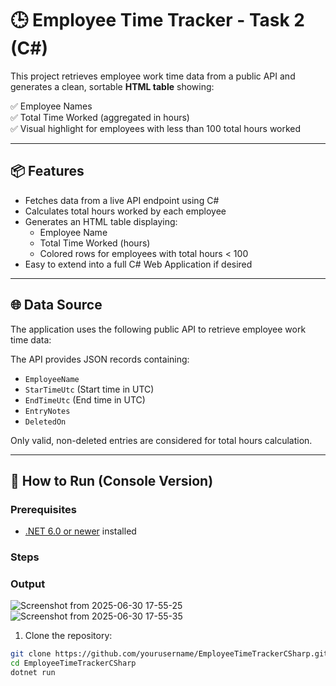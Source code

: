 # 🕒 Employee Time Tracker - Task 2 (C#)

This project retrieves employee work time data from a public API and generates a clean, sortable **HTML table** showing:

✅ Employee Names  
✅ Total Time Worked (aggregated in hours)  
✅ Visual highlight for employees with less than 100 total hours worked  

---

## 📦 Features

- Fetches data from a live API endpoint using C#  
- Calculates total hours worked by each employee  
- Generates an HTML table displaying:
  - Employee Name  
  - Total Time Worked (hours)  
  - Colored rows for employees with total hours < 100  
- Easy to extend into a full C# Web Application if desired  

---

## 🌐 Data Source

The application uses the following public API to retrieve employee work time data:


The API provides JSON records containing:

- `EmployeeName`  
- `StarTimeUtc` (Start time in UTC)  
- `EndTimeUtc` (End time in UTC)  
- `EntryNotes`  
- `DeletedOn`  

Only valid, non-deleted entries are considered for total hours calculation.

---

## 🚀 How to Run (Console Version)

### Prerequisites

- [.NET 6.0 or newer](https://dotnet.microsoft.com/download) installed  

### Steps
### Output
![Screenshot from 2025-06-30 17-55-25](https://github.com/user-attachments/assets/1df73ecb-72bf-42e4-9fde-ff48b94db666)
![Screenshot from 2025-06-30 17-55-35](https://github.com/user-attachments/assets/430f88f6-889d-48ba-bf70-fb12cce260fe)

1. Clone the repository:

```bash
git clone https://github.com/yourusername/EmployeeTimeTrackerCSharp.git
cd EmployeeTimeTrackerCSharp
dotnet run
